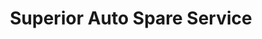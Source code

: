 ---
title: "Superior Auto Spare Service"
url: /zwedru/superior-auto-spare-service/
shop: Autoteile
---